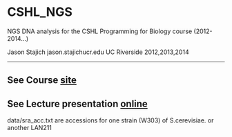 CSHL_NGS
=============

NGS DNA analysis for the CSHL Programming for Biology course (2012-2014...)

Jason Stajich
jason.stajich<AT>ucr.edu
UC Riverside
2012,2013,2014

---
See Course [site](http://hyphaltip.github.com/CSHL_NGS/)
---
See Lecture presentation [online](http://hyphaltip.github.com/CSHL_NGS/lecture/NGS_DNA.slides.html#slide1)
---
data/sra_acc.txt are accessions for one strain (W303) of S.cerevisiae. or another LAN211
